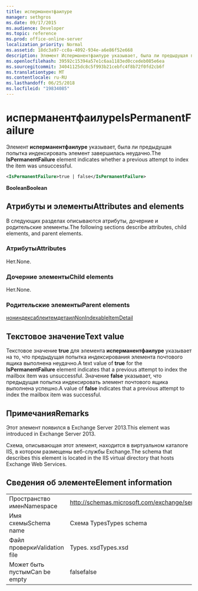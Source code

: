 ```yaml
---
title: исперманентфаилуре
manager: sethgros
ms.date: 09/17/2015
ms.audience: Developer
ms.topic: reference
ms.prod: office-online-server
localization_priority: Normal
ms.assetid: 18dc3a97-cc0a-4092-934e-a6e86f52e668
description: Элемент Исперманентфаилуре указывает, была ли предыдущая попытка индексировать элемент завершилась неудачно.
ms.openlocfilehash: 39592c15394a57e1c6aa1183ed0ccedeb085e6ea
ms.sourcegitcommit: 34041125dc8c5f993b21cebfc4f8b72f0fd2cb6f
ms.translationtype: MT
ms.contentlocale: ru-RU
ms.lasthandoff: 06/25/2018
ms.locfileid: "19834085"
---
```

# <a name="ispermanentfailure"></a><span data-ttu-id="97c6d-103">исперманентфаилуре</span><span class="sxs-lookup"><span data-stu-id="97c6d-103">IsPermanentFailure</span></span>

<span data-ttu-id="97c6d-104">Элемент **исперманентфаилуре** указывает, была ли предыдущая попытка индексировать элемент завершилась неудачно.</span><span class="sxs-lookup"><span data-stu-id="97c6d-104">The **IsPermanentFailure** element indicates whether a previous attempt to index the item was unsuccessful.</span></span> 
  
```XML
<IsPermanentFailure>true | false</IsPermanentFailure>
```

 <span data-ttu-id="97c6d-105">**Boolean**</span><span class="sxs-lookup"><span data-stu-id="97c6d-105">**Boolean**</span></span>
## <a name="attributes-and-elements"></a><span data-ttu-id="97c6d-106">Атрибуты и элементы</span><span class="sxs-lookup"><span data-stu-id="97c6d-106">Attributes and elements</span></span>

<span data-ttu-id="97c6d-107">В следующих разделах описываются атрибуты, дочерние и родительские элементы.</span><span class="sxs-lookup"><span data-stu-id="97c6d-107">The following sections describe attributes, child elements, and parent elements.</span></span>
  
### <a name="attributes"></a><span data-ttu-id="97c6d-108">Атрибуты</span><span class="sxs-lookup"><span data-stu-id="97c6d-108">Attributes</span></span>

<span data-ttu-id="97c6d-109">Нет.</span><span class="sxs-lookup"><span data-stu-id="97c6d-109">None.</span></span>
  
### <a name="child-elements"></a><span data-ttu-id="97c6d-110">Дочерние элементы</span><span class="sxs-lookup"><span data-stu-id="97c6d-110">Child elements</span></span>

<span data-ttu-id="97c6d-111">Нет.</span><span class="sxs-lookup"><span data-stu-id="97c6d-111">None.</span></span>
  
### <a name="parent-elements"></a><span data-ttu-id="97c6d-112">Родительские элементы</span><span class="sxs-lookup"><span data-stu-id="97c6d-112">Parent elements</span></span>

[<span data-ttu-id="97c6d-113">нониндексаблеитемдетаил</span><span class="sxs-lookup"><span data-stu-id="97c6d-113">NonIndexableItemDetail</span></span>](nonindexableitemdetail.md)
  
## <a name="text-value"></a><span data-ttu-id="97c6d-114">Текстовое значение</span><span class="sxs-lookup"><span data-stu-id="97c6d-114">Text value</span></span>

<span data-ttu-id="97c6d-115">Текстовое значение **true** для элемента **исперманентфаилуре** указывает на то, что предыдущая попытка индексирования элемента почтового ящика выполнена неудачно.</span><span class="sxs-lookup"><span data-stu-id="97c6d-115">A text value of **true** for the **IsPermanentFailure** element indicates that a previous attempt to index the mailbox item was unsuccessful.</span></span> <span data-ttu-id="97c6d-116">Значение **false** указывает, что предыдущая попытка индексировать элемент почтового ящика выполнена успешно.</span><span class="sxs-lookup"><span data-stu-id="97c6d-116">A value of **false** indicates that a previous attempt to index the mailbox item was successful.</span></span> 
  
## <a name="remarks"></a><span data-ttu-id="97c6d-117">Примечания</span><span class="sxs-lookup"><span data-stu-id="97c6d-117">Remarks</span></span>

<span data-ttu-id="97c6d-118">Этот элемент появился в Exchange Server 2013.</span><span class="sxs-lookup"><span data-stu-id="97c6d-118">This element was introduced in Exchange Server 2013.</span></span>
  
<span data-ttu-id="97c6d-119">Схема, описывающая этот элемент, находится в виртуальном каталоге IIS, в котором размещены веб-службы Exchange.</span><span class="sxs-lookup"><span data-stu-id="97c6d-119">The schema that describes this element is located in the IIS virtual directory that hosts Exchange Web Services.</span></span>
  
## <a name="element-information"></a><span data-ttu-id="97c6d-120">Сведения об элементе</span><span class="sxs-lookup"><span data-stu-id="97c6d-120">Element information</span></span>

|||
|:-----|:-----|
|<span data-ttu-id="97c6d-121">Пространство имен</span><span class="sxs-lookup"><span data-stu-id="97c6d-121">Namespace</span></span>  <br/> |http://schemas.microsoft.com/exchange/services/2006/types  <br/> |
|<span data-ttu-id="97c6d-122">Имя схемы</span><span class="sxs-lookup"><span data-stu-id="97c6d-122">Schema name</span></span>  <br/> |<span data-ttu-id="97c6d-123">Схема Types</span><span class="sxs-lookup"><span data-stu-id="97c6d-123">Types schema</span></span>  <br/> |
|<span data-ttu-id="97c6d-124">Файл проверки</span><span class="sxs-lookup"><span data-stu-id="97c6d-124">Validation file</span></span>  <br/> |<span data-ttu-id="97c6d-125">Types. xsd</span><span class="sxs-lookup"><span data-stu-id="97c6d-125">Types.xsd</span></span>  <br/> |
|<span data-ttu-id="97c6d-126">Может быть пустым</span><span class="sxs-lookup"><span data-stu-id="97c6d-126">Can be empty</span></span>  <br/> |<span data-ttu-id="97c6d-127">false</span><span class="sxs-lookup"><span data-stu-id="97c6d-127">false</span></span>  <br/> |
   

